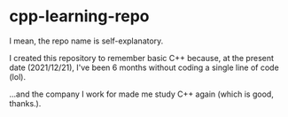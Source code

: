 # cpp-learning-repo
I mean, the repo name is self-explanatory.

I created this repository to remember basic C++ because, at the present date (2021/12/21), I've been 6 months without coding a single line of code (lol).

...and the company I work for made me study C++ again (which is good, thanks.).
